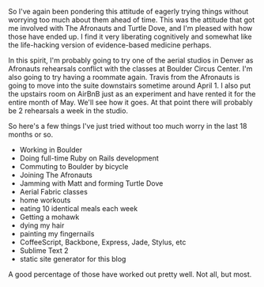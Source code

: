 So I've again been pondering this attitude of eagerly trying things without worrying too much about them ahead of time. This was the attitude that got me involved with The Afronauts and Turtle Dove, and I'm pleased with how those have ended up. I find it very liberating cognitively and somewhat like the life-hacking version of evidence-based medicine perhaps.

In this spirit, I'm probably going to try one of the aerial studios in Denver as Afronauts rehearsals conflict with the classes at Boulder Circus Center. I'm also going to try having a roommate again. Travis from the Afronauts is going to move into the suite downstairs sometime around April 1. I also put the upstairs room on AirBnB just as an experiment and have rented it for the entire month of May. We'll see how it goes. At that point there will probably be 2 rehearsals a week in the studio.

So here's a few things I've just tried without too much worry in the last 18 months or so.

* Working in Boulder
* Doing full-time Ruby on Rails development
* Commuting to Boulder by bicycle
* Joining The Afronauts
* Jamming with Matt and forming Turtle Dove
* Aerial Fabric classes
* home workouts
* eating 10 identical meals each week
* Getting a mohawk
* dying my hair
* painting my fingernails
* CoffeeScript, Backbone, Express, Jade, Stylus, etc
* Sublime Text 2
* static site generator for this blog

A good percentage of those have worked out pretty well. Not all, but most.
